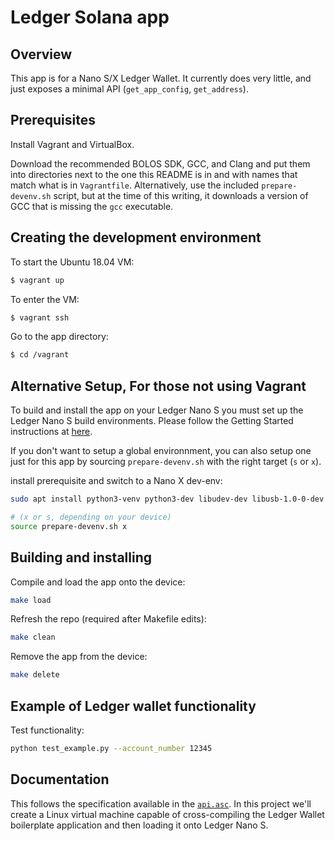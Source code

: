 # Ledger Solana app

## Overview

This app is for a Nano S/X Ledger Wallet.
It currently does very little, and just exposes a minimal API (`get_app_config`, `get_address`). 

## Prerequisites

Install Vagrant and VirtualBox.

Download the recommended BOLOS SDK, GCC, and Clang and put them into directories
next to the one this README is in and with names that match what is in `Vagrantfile`.
Alternatively, use the included `prepare-devenv.sh` script, but at the time of this
writing, it downloads a version of GCC that is missing the `gcc` executable.

## Creating the development environment

To start the Ubuntu 18.04 VM:

```bash
$ vagrant up
```

To enter the VM:

```bash
$ vagrant ssh
```

Go to the app directory:

```bash
$ cd /vagrant
```

## Alternative Setup, For those not using Vagrant

To build and install the app on your Ledger Nano S you must set up the Ledger Nano S build environments. Please follow the Getting Started instructions at [here](https://ledger.readthedocs.io/en/latest/userspace/getting_started.html).

If you don't want to setup a global environnment, you can also setup one just for this app by sourcing `prepare-devenv.sh` with the right target (`s` or `x`).

install prerequisite and switch to a Nano X dev-env:

```bash
sudo apt install python3-venv python3-dev libudev-dev libusb-1.0-0-dev

# (x or s, depending on your device)
source prepare-devenv.sh x 
```

## Building and installing

Compile and load the app onto the device:

```bash
make load
```

Refresh the repo (required after Makefile edits):
```bash
make clean
```

Remove the app from the device:
```bash
make delete
```

## Example of Ledger wallet functionality

Test functionality:

```bash
python test_example.py --account_number 12345
```

## Documentation

This follows the specification available in the [`api.asc`](https://github.com/solana-labs/ledger-app-solana/blob/master/doc/api.asc).
In this project we'll create a Linux virtual machine capable of cross-compiling the
Ledger Wallet boilerplate application and then loading it onto Ledger Nano S.

